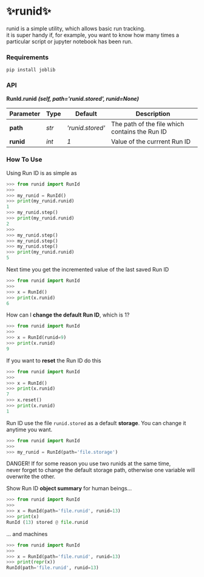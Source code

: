 # :sparkles:runid:sparkles:
runid is a simple utility, which allows basic run tracking.  
it is super handy if, for example, you want to know how many times a particular script or jupyter notebook has been run.


### Requirements

`pip install joblib`


### API

**RunId.runid** _**(self, path='runid.stored', runid=None)**_

Parameter | Type | Default | Description
------------ | ------------- | ------------- | -------------
**path** | *str* | *'runid.stored'* | The path of the file which contains the Run ID
**runid** | *int* | *1* | Value of the currrent Run ID


### How To Use


Using Run ID is as simple as 
```python
>>> from runid import RunId
>>>
>>> my_runid = RunId()
>>> print(my_runid.runid)
1
>>> my_runid.step()
>>> print(my_runid.runid)
2
>>> 
>>> my_runid.step()
>>> my_runid.step()
>>> my_runid.step()
>>> print(my_runid.runid)
5
```


Next time you get the incremented value of the last saved Run ID
```python
>>> from runid import RunId
>>>
>>> x = RunId()
>>> print(x.runid)
6
```


How can I **change the default Run ID**, which is 1?
```python
>>> from runid import RunId
>>> 
>>> x = RunId(runid=9)
>>> print(x.runid)
9
```


If you want to **reset** the Run ID do this
```python
>>> from runid import RunId
>>>
>>> x = RunId()
>>> print(x.runid)
7
>>> x.reset()
>>> print(x.runid)
1
```


Run ID use the file `runid.stored` as a default **storage**. You can change it anytime you want.
```python
>>> from runid import RunId
>>>
>>> my_runid = RunId(path='file.storage')
```
DANGER! If for some reason you use two runids at the same time,  
never forget to change the default storage path, otherwise one variable will overwrite the other.


Show Run ID **object summary** for human beings...
```python
>>> from runid import RunId
>>> 
>>> x = RunId(path='file.runid', runid=13)
>>> print(x)
RunId (13) stored @ file.runid
```


... and machines
```python
>>> from runid import RunId
>>> 
>>> x = RunId(path='file.runid', runid=13)
>>> print(repr(x))
RunId(path='file.runid', runid=13)
```

